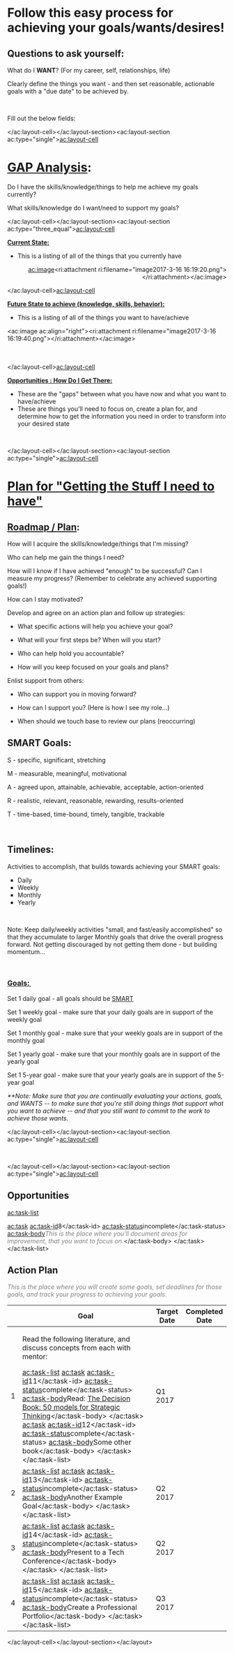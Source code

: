 # Follow this easy process for achieving your goals/wants/desires!</em></p>

## <h2>Questions to ask yourself:</h2><p>What do I&nbsp;<strong>WANT</strong>? (For my career, self, relationships, life)</p><p>Clearly define the things you want - and then set reasonable, actionable goals with a &quot;due date&quot; to be achieved by.</p><p>&nbsp;</p><p>Fill out the below fields:</p></ac:layout-cell></ac:layout-section><ac:layout-section ac:type="single"><ac:layout-cell><h1><a class="external-link" style="text-decoration: underline;" href="https://en.wikipedia.org/wiki/Gap_analysis" rel="nofollow">GAP Analysis</a>:</h1><p>Do I have the skills/knowledge/things to help me achieve my goals currently?</p><p>What skills/knowledge do I want/need to support my goals?</p></ac:layout-cell></ac:layout-section><ac:layout-section ac:type="three_equal"><ac:layout-cell><p><u><strong>Current State:</strong></u></p><ul><li>This is a listing of all of the things that you currently have</li></ul><p style="text-align: right;"><ac:image><ri:attachment ri:filename="image2017-3-16 16:19:20.png"></ri:attachment></ac:image></p></ac:layout-cell><ac:layout-cell><p><u><strong>Future State to achieve (knowledge, skills, behavior):</strong></u></p><ul><li style="text-align: left;">This is a listing of all of the things you want to have/achieve</li></ul><p style="text-align: left;"><ac:image ac:align="right"><ri:attachment ri:filename="image2017-3-16 16:19:40.png"></ri:attachment></ac:image><br><br><br></p></ac:layout-cell><ac:layout-cell><p><u><strong>Opportunities : How Do I Get There:</strong></u></p><ul><li>These are the &quot;gaps&quot; between what you have now and what you want to have/achieve</li><li>These are things you'll need to focus on, create a plan for, and determine how to get the information you need in order to transform into your desired state</li></ul><p>&nbsp;</p></ac:layout-cell></ac:layout-section><ac:layout-section ac:type="single"><ac:layout-cell><h1><u><strong>Plan for &quot;Getting the&nbsp;Stuff I need to have&quot;</strong></u></h1><h2><a class="external-link" style="text-decoration: underline;" href="https://en.wikipedia.org/wiki/Plan" rel="nofollow">Roadmap / Plan</a>:</h2><p>How will I acquire the skills/knowledge/things that I'm missing?</p><p>Who can help me gain the things I need?</p><p>How will I know if I have achieved &quot;enough&quot; to be successful? Can I measure my progress? (Remember to celebrate any achieved supporting goals!)</p><p>How can I stay motivated?</p><p>Develop and agree on an action plan and follow up strategies:</p><ul><li><p>What specific actions will help you achieve your goal?</p></li><li><p>What will your first steps be? When will you start?</p></li><li><p>Who can help hold you accountable?</p></li><li><p>How will you keep focused on your goals and plans?</p></li></ul><p>Enlist support from others:</p><ul><li><p>Who can support you in moving forward?</p></li><li><p>How can I support you? (Here is how I see my role...)</p></li><li><p><span>When should we touch base to review our plans (reoccurring)</span></p></li></ul><h2>SMART Goals:</h2><p><span>S</span>&nbsp;- specific, significant, stretching</p><p><span>M</span>&nbsp;- measurable, meaningful, motivational</p><p><span>A</span>&nbsp;- agreed upon, attainable, achievable, acceptable, action-oriented</p><p><span>R</span>&nbsp;- realistic, relevant, reasonable, rewarding, results-oriented</p><p><span>T</span>&nbsp;- time-based, time-bound, timely, tangible, trackable</p><p>&nbsp;</p><h2>Timelines:</h2><p>Activities to accomplish, that builds towards achieving your SMART goals:</p><ul style="list-style-type: square;"><li>Daily</li><li>Weekly</li><li>Monthly</li><li>Yearly</li></ul><p>&nbsp;</p><p>Note: Keep daily/weekly activities &quot;small, and fast/easily accomplished&quot; so that they accumulate to larger Monthly goals that drive the overall progress forward. Not getting discouraged by not getting them done - but building momentum...&nbsp;</p><p>&nbsp;</p><div class="wiki-content"><h3><a class="external-link" href="https://en.wikipedia.org/wiki/Goal" rel="nofollow">Goals:&nbsp;</a></h3><p>Set 1 daily goal - all goals should be&nbsp;<a class="external-link" href="https://en.wikipedia.org/wiki/SMART_criteria" rel="nofollow">SMART</a></p><p>Set 1 weekly goal - make sure that your daily goals are in support of the weekly goal</p><p>Set 1 monthly goal - make sure that your weekly goals are in support of the monthly goal</p><p>Set 1 yearly goal - make sure that your monthly goals are in support of the yearly goal</p><p>Set 1 5-year goal - make sure that your yearly goals are in support of the 5-year goal</p><p><em>**Note: Make sure that you are continually evaluating your actions, goals, and WANTS -- to make sure that you're still doing things that support what you want to achieve -- and that you still want to commit to the work to achieve those wants.</em></p></div></ac:layout-cell></ac:layout-section><ac:layout-section ac:type="single"><ac:layout-cell><p>&nbsp;</p></ac:layout-cell></ac:layout-section><ac:layout-section ac:type="single"><ac:layout-cell><h2>Opportunities</h2><ac:task-list>
<ac:task>
<ac:task-id>8</ac:task-id>
<ac:task-status>incomplete</ac:task-status>
<ac:task-body><span style="color: rgb(128,128,128);"><em>This is the place where you'll document areas for improvement, that you want to focus on.</em></span></ac:task-body>
</ac:task>
</ac:task-list><h2>Action Plan</h2><p><span style="color: rgb(128,128,128);"><em>This is the place where you will create some goals, <em>set&nbsp;</em>deadlines for those goals, and track your progress to achieving your goals.</em></span></p><table class="wrapped"><colgroup><col><col><col><col></colgroup><thead><tr><th class="numberingColumn">&nbsp;</th><th><div class="tablesorter-header-inner"><div class="tablesorter-header-inner">Goal</div></div></th><th colspan="1"><div class="tablesorter-header-inner"><div class="tablesorter-header-inner">Target Date</div></div></th><th colspan="1"><div class="tablesorter-header-inner"><div class="tablesorter-header-inner">Completed Date</div></div></th></tr></thead><tbody><tr><td class="numberingColumn">1</td><td><p>Read the following literature, and discuss concepts from each with mentor:</p><ac:task-list>
<ac:task>
<ac:task-id>11</ac:task-id>
<ac:task-status>complete</ac:task-status>
<ac:task-body>Read: <a href="https://www.amazon.com/dp/B00C57C392/ref=dp-kindle-redirect?_encoding=UTF8&amp;btkr=1">The Decision Book: 50 models for Strategic Thinking</a></ac:task-body>
</ac:task>
<ac:task>
<ac:task-id>12</ac:task-id>
<ac:task-status>complete</ac:task-status>
<ac:task-body>Some other book</ac:task-body>
</ac:task>
</ac:task-list></td><td colspan="1">Q1 2017</td><td colspan="1"><div class="content-wrapper"><span>&nbsp;</span><time datetime="2017-03-15"></time><span>&nbsp;</span></div></td></tr><tr><td class="numberingColumn">2</td><td><ac:task-list>
<ac:task>
<ac:task-id>13</ac:task-id>
<ac:task-status>incomplete</ac:task-status>
<ac:task-body>Another&nbsp;Example Goal</ac:task-body>
</ac:task>
</ac:task-list></td><td colspan="1">Q2 2017</td><td colspan="1"><div class="content-wrapper"><span>&nbsp;</span><time datetime="2017-03-15"></time><span>&nbsp;</span></div></td></tr><tr><td class="numberingColumn">3</td><td><ac:task-list>
<ac:task>
<ac:task-id>14</ac:task-id>
<ac:task-status>incomplete</ac:task-status>
<ac:task-body>Present to a Tech Conference</ac:task-body>
</ac:task>
</ac:task-list></td><td colspan="1">Q2 2017</td><td colspan="1"><span>&nbsp;</span></td></tr><tr><td class="numberingColumn">4</td><td colspan="1"><ac:task-list>
<ac:task>
<ac:task-id>15</ac:task-id>
<ac:task-status>incomplete</ac:task-status>
<ac:task-body>Create a Professional Portfolio</ac:task-body>
</ac:task>
</ac:task-list></td><td colspan="1">Q3 2017</td><td colspan="1"><span>&nbsp;</span></td></tr></tbody></table></ac:layout-cell></ac:layout-section></ac:layout>
